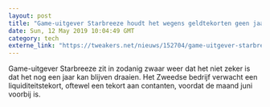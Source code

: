 ```yaml
---
layout: post
title: "Game-uitgever Starbreeze houdt het wegens geldtekorten geen jaar meer vol"
date: Sun, 12 May 2019 10:04:49 GMT
category: tech
externe_link: "https://tweakers.net/nieuws/152704/game-uitgever-starbreeze-houdt-het-wegens-geldtekorten-geen-jaar-meer-vol.html"
---
```


Game-uitgever Starbreeze zit in zodanig zwaar weer dat het niet zeker is dat het nog een jaar kan blijven draaien. Het Zweedse bedrijf verwacht een liquiditeitstekort, oftewel een tekort aan contanten, voordat de maand juni voorbij is.<img src="http://feeds.feedburner.com/~r/tweakers/mixed/~4/0DzybcrFYtw" height="1" width="1" alt=""/>
